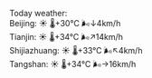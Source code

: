 Today weather:  
Beijing: ☀️   🌡️+30°C 🌬️↓4km/h  
Tianjin: ☀️   🌡️+34°C 🌬️↗14km/h  
Shijiazhuang: ☀️   🌡️+33°C 🌬️↖4km/h  
Tangshan: ☀️   🌡️+34°C 🌬️→16km/h  

